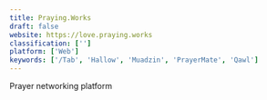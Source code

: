 ```yaml
---
title: Praying.Works
draft: false 
website: https://love.praying.works
classification: ['']
platform: ['Web']
keywords: ['/Tab', 'Hallow', 'Muadzin', 'PrayerMate', 'Qawl']
---
```

Prayer networking platform